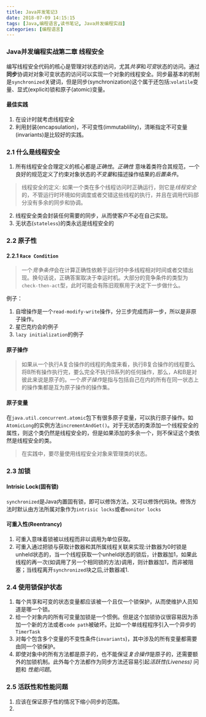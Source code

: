 ```yaml
---
title: Java并发笔记3
date: 2018-07-09 14:15:15
tags: [Java,编程语言,读书笔记, Java并发编程实战]
categories: [编程语言]
---
```

### Java并发编程实战第二章 线程安全
编写线程安全代码的核心是管理对状态的访问，尤其*共享*和*可变*状态的访问。通过**同步**协调对对象可变状态的访问可以实现一个对象的线程安全。同步最基本的机制是`synchronized`关键词，但是同步(synchronization)这个属于还包括:`volatile`变量、显式(explicit)锁和原子(atomic)变量。

#### 最佳实践
1. 在设计时就考虑线程安全
2. 利用封装(encapsulation)，不可变性(immutablility)，清晰指定不可变量(invariants)是比较好的实践。

### 2.1 什么是线程安全
1. 所有线程安全合理定义的核心都是*正确性*。*正确性* 意味着类符合其规范，一个良好的规范定义了约束对象状态的*不变量*和描述操作结果的*后置条件*。
>线程安全的定义: 如果一个类在多个线程访问时正确运行，则它是*线程安全*的，不管运行时环境如何调度或者交错这些线程的执行，并且在调用代码部分没有多余的同步和协调。
2. 线程安全类会封装任何需要的同步，从而使客户不必在自己实现。
3. 无状态(`stateless`)的类永远是线程安全的

### 2.2 原子性
#### 2.2.1 `Race Condition`
> 一个*竞争条件*会在计算正确性依赖于运行时中多线程相对时间或者交错出现。换句话说，正确答案取决于幸运时机。大部分的竞争条件的类型为`check-then-act`型，此时可能会有陈旧观察用于决定下一步做什么。

例子：
1. 自增操作是一个`read-modify-write`操作，分三步完成而非一步，所以是非原子操作。
2. 星巴克约会的例子
3. `lazy initialization`的例子

#### 原子操作
> 如果从一个执行A复合操作的线程的角度来看，执行B复合操作的线程要么将B所有操作执行完，要么完全不执行B系列的任何操作，那么，A和B是对彼此来说是原子的。一个*原子操作*是指与包括自己在内的所有在同一状态上的操作集都是互为原子操作的操作集。

#### 原子变量
在`java.util.concurrent.atomic`包下有很多原子变量，可以执行原子操作。如`AtomicLong`的实例方法`incrementAndGet()`。对于无状态的类添加一个线程安全的属性，则这个类仍然是线程安全的，但是如果添加的多余一个，则不保证这个类依然是线程安全的类。
>在实践中，要尽量使用线程安全对象来管理类的状态。

### 2.3 加锁
#### Intrisic Lock(固有锁)
`synchronized`是Java内置固有锁，即可以修饰方法，又可以修饰代码块。修饰方法时默认由方法所属对象作为`intrisic locks`或者`monitor locks`
#### 可重入性(Reentrancy)
1. 可重入意味着锁被以线程而非以调用为单位获取。
2. 可重入通过把锁与获取计数器和其所属线程关联来实现:计数器为0时锁是unheld状态的，当一个线程获取一个unheld状态的锁后，计数器加1，如果此线程的再一次(如调用了另一个相同锁的方法)调用，则计数器加1，而非被阻塞；当线程离开`synchronized`块之后,计数器减1.

### 2.4 使用锁保护状态
1. 每个共享和可变的状态变量都应该被一个且仅一个锁保护，从而使维护人员知道是哪一个锁。
2. 给一个对象内的所有可变量加锁是一个惯例。但是这个加锁协议很容易因为添加一个新的方法或者`code path`被破坏。比如一个单线程程序引入一个异步的`TimerTask`
3. 对每个包含多个变量的不变性条件(`invariants`)，其中涉及的所有变量都需要由同一个锁保护。
4. 即使对象中的所有方法都是原子的，也不能保证*复合操作*是原子的，还需要额外的加锁机制。此外每个方法都作为同步方法还容易引起*活跃性(Liveness)* 问题和 *性能问题*。

### 2.5 活跃性和性能问题
1. 应该在保证原子性的情况下缩小同步的范围。
2. 
